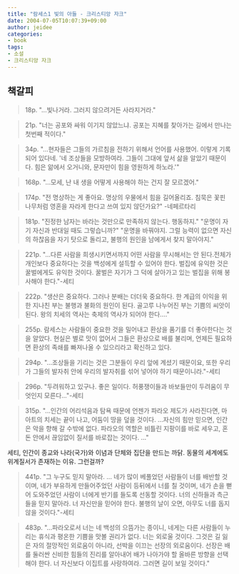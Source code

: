 ```yaml
---
title: "람세스1 빛의 아들 - 크리스티앙 자크"
date: 2004-07-05T10:07:39+09:00
author: jeidee
categories:
- book
tags:
- 소설
- 크리스티앙 자크
---
```


## 책갈피

>18p.
"...빛나거라. 그러지 않으려거든 사라지거라."

>21p.
"너는 공포와 싸워 이기지 않았느냐. 공포는 지혜를 찾아가는 길에서 만나는 첫번째 적이다."


>34p.
"...현자들은 그들의 가르침을 전하기 위해서 언어를 사용했어. 이렇게 기록되어 있다네. '네 조상들을 모방하여라. 그들이 그대에 앞서 삶을 알았기 때문이다. 힘은 앎에서 오거니와, 문자만이 힘을 영원하게 하노라.'"


>168p.
"...모세, 난 내 생을 어떻게 사용해야 하는 건지 잘 모르겠어."


>174p.
"전 명상하는 게 좋아요. 명상의 우물에서 힘을 길어올리죠. 침묵은 꽃핀 나무처럼 영혼을 자라게 한다고 쓰여 있지 않던가요?" -네페르타리

>181p.
"진정한 남자는 바라는 것만으로 만족하지 않는다. 행동하지."
"운명이 자기 자신과 반대일 때도 그렇습니까?"
"운명을 바꿔야지. 그럴 능력이 없으면 자신의 하찮음을 자기 탓으로 돌리고, 불행의 원인을 남에게서 찾지 말아야지."

>221p.
"...다른 사람을 희생시키면서까지 어떤 사람을 무시해서는 안 된다.전체가 개인보다 중요하다는 것을 백성에게 설득할 수 있어야 한다. 벌집에 유익한 것은 꿀벌에게도 유익한 것이다. 꿀벌은 자기가 그 덕에 살아가고 있는 벌집을 위해 봉사해야 한다."-세티

>222p.
"생산은 중요하다. 그러나 분배는 더더욱 중요하다. 한 계급의 이익을 위한 지나친 부는 불행과 불화의 원인이 된다. 골고루 나누어진 부는 기쁨의 씨앗이 된다. 왕의 치세의 역사는 축제의 역사가 되어야 한다...."


>255p.
람세스는 사람들이 중요한 것을 밀어내고 환상을 품기를 더 좋아한다는 것을 알았다. 현실은 별로 맛이 없어서 그들은 환상으로 배를 불리며, 언제든 필요하면 환상의 족쇄를 빠져나올 수 있으리라고 확신하고 있다.



>294p.
"...조상들을 기리는 것은 그분들이 우리 앞에 계셨기 때문이요, 또한 우리가 그들의 발자취 안에 우리의 발자취를 섞어 넣어야 하기 때문이니라."-세티


>296p.
"두려워하고 있구나. 좋은 일이다. 허풍쟁이들과 바보들만이 두려움이 무엇인지 모른다..."-세티

>315p.
"...인간의 어리석음과 탐욕 때문에 언젠가 파라오 제도가 사라진다면, 마아트의 치세는 끝이 나고, 어둠이 땅을 덮을 것이다. ...자신의 힘만 믿으면, 인간은 악을 향해 갈 수밖에 없다. 파라오의 역할은 비틀린 지팡이를 바로 세우고, 혼돈 안에서 끊임없이 질서를 바로잡는 것이다. ..."


세티, 인간이 종교와 나라(국가)와 이념과 단체와 집단을 만드는 까닭. 동물의 세계에도 위계질서가 존재하는 이유. 그런걸까?


>441p.
"그 누구도 믿지 말아라. ... 네가 많이 베풀었던 사람들이 너를 배반할 것이며, 네가 부유하게 만들어주었던 사람이 등뒤에서 너를 칠 것이며, 네가 손을 뻗어 도와주었던 사람이 너에게 반기를 들도록 선동할 것이다. 너의 신하들과 측근들을 믿지 말아라. 너 자신만을 믿어야 한다. 불행의 날이 오면, 아무도 너를 돕지 않을 것이다."-세티


>483p.
"...파라오로서 너는 네 백성의 으뜸가는 종이니, 네게는 다른 사람들이 누리는 휴식과 평온한 기쁨을 맛볼 권리가 없다. 너는 외로울 것이다. 그것은 길 잃은 자의 절망적인 외로움이 아니라, 선박을 이끄는 선장의 외로움이다. 선장은 배를 둘러싼 신비한 힘들의 진리를 알아내어 배가 나아가야 할 올바른 방향을 선택해야 한다. 너 자신보다 이집트를 사랑하여라. 그러면 길이 보일 것이다."